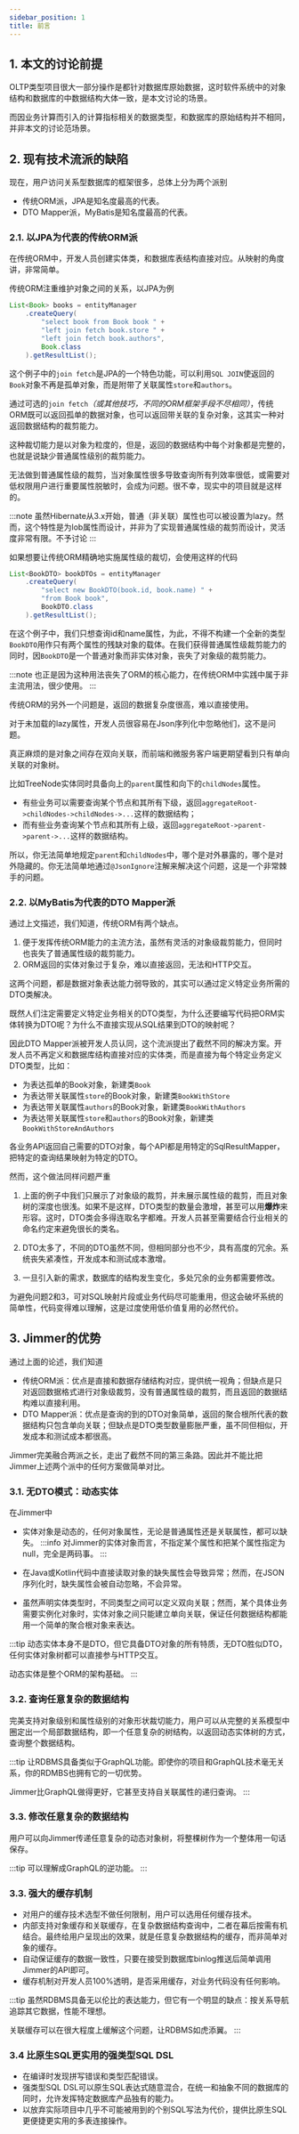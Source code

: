 ```yaml
---
sidebar_position: 1
title: 前言
---
```


## 1. 本文的讨论前提

OLTP类型项目很大一部分操作是都针对数据库原始数据，这时软件系统中的对象结构和数据库的中数据结构大体一致，是本文讨论的场景。

而因业务计算而引入的计算指标相关的数据类型，和数据库的原始结构并不相同，并非本文的讨论范场景。

## 2. 现有技术流派的缺陷

现在，用户访问关系型数据库的框架很多，总体上分为两个派别

- 传统ORM派，JPA是知名度最高的代表。
- DTO Mapper派，MyBatis是知名度最高的代表。

### 2.1. 以JPA为代表的传统ORM派

在传统ORM中，开发人员创建实体类，和数据库表结构直接对应。从映射的角度讲，非常简单。

传统ORM注重维护对象之间的关系，以JPA为例
```java
List<Book> books = entityManager
    .createQuery(
        "select book from Book book " +
        "left join fetch book.store " +
        "left join fetch book.authors",
        Book.class
    ).getResultList();
```
这个例子中的`join fetch`是JPA的一个特色功能，可以利用`SQL JOIN`使返回的`Book`对象不再是孤单对象，而是附带了关联属性`store`和`authors`。

通过可选的`join fetch`*（或其他技巧，不同的ORM框架手段不尽相同）*，传统ORM既可以返回孤单的数据对象，也可以返回带关联的复杂对象，这其实一种对返回数据结构的裁剪能力。

这种裁切能力是以对象为粒度的，但是，返回的数据结构中每个对象都是完整的，也就是说缺少普通属性级别的裁剪能力。

无法做到普通属性级的裁剪，当对象属性很多导致查询所有列效率很低，或需要对低权限用户进行重要属性脱敏时，会成为问题。很不幸，现实中的项目就是这样的。

:::note
虽然Hibernate从3.x开始，普通（非关联）属性也可以被设置为lazy。然而，这个特性是为lob属性而设计，并非为了实现普通属性级的裁剪而设计，灵活度非常有限。不予讨论
:::

如果想要让传统ORM精确地实施属性级的裁切，会使用这样的代码

```java
List<BookDTO> bookDTOs = entityManager
    .createQuery(
	    "select new BookDTO(book.id, book.name) " +
        "from Book book",
        BookDTO.class
    ).getResultList();
```

在这个例子中，我们只想查询id和name属性，为此，不得不构建一个全新的类型`BookDTO`用作只有两个属性的残缺对象的载体。在我们获得普通属性级裁剪能力的同时，因`BookDTO`是一个普通对象而非实体对象，丧失了对象级的裁剪能力。

:::note
也正是因为这种用法丧失了ORM的核心能力，在传统ORM中实践中属于非主流用法，很少使用。
:::

传统ORM的另外一个问题是，返回的数据复杂度很高，难以直接使用。

对于未加载的lazy属性，开发人员很容易在Json序列化中忽略他们，这不是问题。

真正麻烦的是对象之间存在双向关联，而前端和微服务客户端更期望看到只有单向关联的对象树。

比如TreeNode实体同时具备向上的`parent`属性和向下的`childNodes`属性。

- 有些业务可以需要查询某个节点和其所有下级，返回`aggregateRoot->childNodes->childNodes->...`这样的数据结构；
- 而有些业务查询某个节点和其所有上级，返回`aggregateRoot->parent->parent->...`这样的数据结构。

所以，你无法简单地规定`parent`和`childNodes`中，哪个是对外暴露的，哪个是对外隐藏的。你无法简单地通过`@JsonIgnore`注解来解决这个问题，这是一个非常棘手的问题。

### 2.2. 以MyBatis为代表的DTO Mapper派

通过上文描述，我们知道，传统ORM有两个缺点。

1. 便于发挥传统ORM能力的主流方法，虽然有灵活的对象级裁剪能力，但同时也丧失了普通属性级的裁剪能力。
2. ORM返回的实体对象过于复杂，难以直接返回，无法和HTTP交互。

这两个问题，都是数据对象表达能力弱导致的，其实可以通过定义特定业务所需的DTO类解决。

既然人们注定需要定义特定业务相关的DTO类型，为什么还要编写代码把ORM实体转换为DTO呢？为什么不直接实现从SQL结果到DTO的映射呢？

因此DTO Mapper派被开发人员认同，这个流派提出了截然不同的解决方案。开发人员不再定义和数据库结构直接对应的实体类，而是直接为每个特定业务定义DTO类型，比如：

- 为表达孤单的Book对象，新建类`Book`
- 为表达带关联属性`store`的Book对象，新建类`BookWithStore`
- 为表达带关联属性`authors`的Book对象，新建类`BookWithAuthors`
- 为表达带关联属性`store`和`authors`的Book对象，新建类`BookWithStoreAndAuthors`

各业务API返回自己需要的DTO对象，每个API都是用特定的SqlResultMapper，把特定的查询结果映射为特定的DTO。

然而，这个做法同样问题严重

1. 上面的例子中我们只展示了对象级的裁剪，并未展示属性级的裁剪，而且对象树的深度也很浅。如果不是这样，DTO类型的数量会激增，甚至可以用**爆炸**来形容。这时，DTO类会多得连取名字都难。开发人员甚至需要结合行业相关的命名约定来避免很长的类名。

2. DTO太多了，不同的DTO虽然不同，但相同部分也不少，具有高度的冗余。系统丧失紧凑性，开发成本和测试成本激增。

3. 一旦引入新的需求，数据库的结构发生变化，多处冗余的业务都需要修改。

为避免问题2和3，可对SQL映射片段或业务代码尽可能重用，但这会破坏系统的简单性，代码变得难以理解，这是过度使用低价值复用的必然代价。

## 3. Jimmer的优势

通过上面的论述，我们知道

- 传统ORM派：优点是直接和数据存储结构对应，提供统一视角；但缺点是只对返回数据格式进行对象级裁剪，没有普通属性级的裁剪，而且返回的数据结构难以直接利用。
- DTO Mapper派：优点是查询的到的DTO对象简单，返回的聚合根所代表的数据结构只包含单向关联；但缺点是DTO类型数量膨胀严重，虽不同但相似，开发成本和测试成本都很高。

Jimmer完美融合两派之长，走出了截然不同的第三条路。因此并不能比把Jimmer上述两个派中的任何方案做简单对比。

### 3.1. 无DTO模式：动态实体

在Jimmer中

-   实体对象是动态的，任何对象属性，无论是普通属性还是关联属性，都可以缺失。
    :::info
    对Jimmer的实体对象而言，不指定某个属性和把某个属性指定为null，完全是两码事。
    :::

-   在Java或Kotlin代码中直接读取对象的缺失属性会导致异常；然而，在JSON序列化时，缺失属性会被自动忽略，不会异常。

-   虽然声明实体类型时，不同类型之间可以定义双向关联；然而，某个具体业务需要实例化对象时，实体对象之间只能建立单向关联，保证任何数据结构都能用一个简单的聚合根对象来表达。

:::tip
动态实体本身不是DTO，但它具备DTO对象的所有特质，无DTO胜似DTO，任何实体对象树都可以直接参与HTTP交互。

动态实体是整个ORM的架构基础。
:::

### 3.2. 查询任意复杂的数据结构

完美支持对象级别和属性级别的对象形状裁切能力，用户可以从完整的关系模型中圈定出一个局部数据结构，即一个任意复杂的树结构，以返回动态实体树的方式，查询整个数据结构。

:::tip
让RDBMS具备类似于GraphQL功能。即使你的项目和GraphQL技术毫无关系，你的RDMBS也拥有它的一切优势。

Jimmer比GraphQL做得更好，它甚至支持自关联属性的递归查询。
:::

### 3.3. 修改任意复杂的数据结构

用户可以向Jimmer传递任意复杂的动态对象树，将整棵树作为一个整体用一句话保存。

:::tip
可以理解成GraphQL的逆功能。
:::

### 3.3. 强大的缓存机制

- 对用户的缓存技术选型不做任何限制，用户可以选用任何缓存技术。
- 内部支持对象缓存和关联缓存，在复杂数据结构查询中，二者在幕后按需有机结合。最终给用户呈现出的效果，就是任意复杂数据结构的缓存，而非简单对象的缓存。
- 自动保证缓存的数据一致性，只要在接受到数据库binlog推送后简单调用Jimmer的API即可。
- 缓存机制对开发人员100%透明，是否采用缓存，对业务代码没有任何影响。

:::tip
虽然RDBMS具备无以伦比的表达能力，但它有一个明显的缺点：按关系导航追踪其它数据，性能不理想。

关联缓存可以在很大程度上缓解这个问题，让RDBMS如虎添翼。
:::

### 3.4 比原生SQL更实用的强类型SQL DSL
- 在编译时发现拼写错误和类型匹配错误。
- 强类型SQL DSL可以原生SQL表达式随意混合，在统一和抽象不同的数据库的同时，允许发挥特定数据库产品独有的能力。
- 以放弃实际项目中几乎不可能被用到的个别SQL写法为代价，提供比原生SQL更便捷更实用的多表连接操作。


